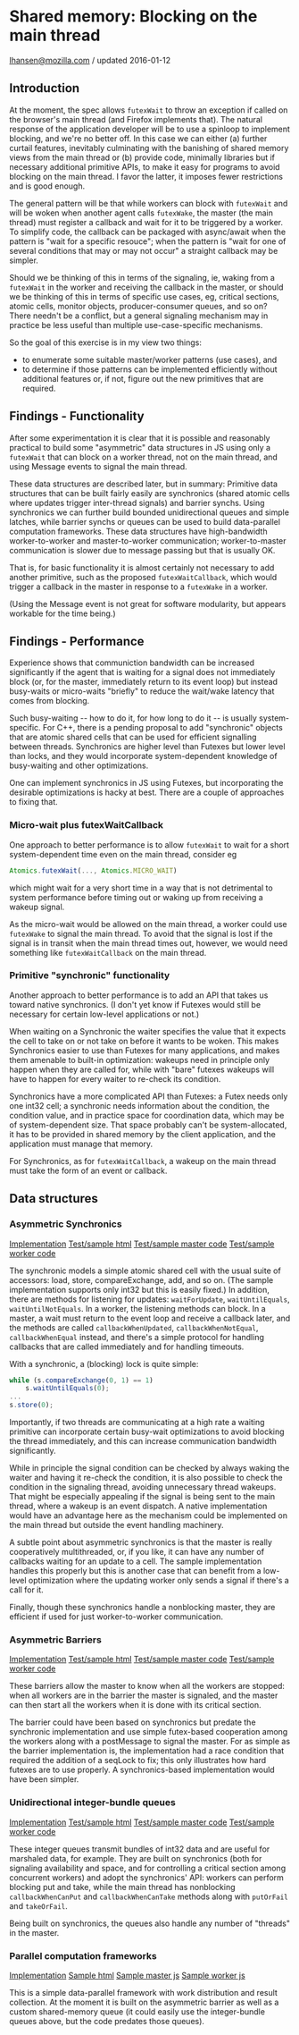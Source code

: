 # Shared memory: Blocking on the main thread

lhansen@mozilla.com / updated 2016-01-12

## Introduction

At the moment, the spec allows `futexWait` to throw an exception if
called on the browser's main thread (and Firefox implements that).
The natural response of the application developer will be to use a
spinloop to implement blocking, and we're no better off.  In this case
we can either (a) further curtail features, inevitably culminating
with the banishing of shared memory views from the main thread or (b)
provide code, minimally libraries but if necessary additional
primitive APIs, to make it easy for programs to avoid blocking on the
main thread.  I favor the latter, it imposes fewer restrictions and is
good enough.

The general pattern will be that while workers can block with
`futexWait` and will be woken when another agent calls `futexWake`, the
master (the main thread) must register a callback and wait for it to
be triggered by a worker.  To simplify code, the callback can be
packaged with async/await when the pattern is "wait for a specific
resouce"; when the pattern is "wait for one of several conditions that
may or may not occur" a straight callback may be simpler.

Should we be thinking of this in terms of the signaling, ie, waking
from a `futexWait` in the worker and receiving the callback in the
master, or should we be thinking of this in terms of specific use
cases, eg, critical sections, atomic cells, monitor objects,
producer-consumer queues, and so on?  There needn't be a conflict, but
a general signaling mechanism may in practice be less useful than
multiple use-case-specific mechanisms.

So the goal of this exercise is in my view two things:

* to enumerate some suitable master/worker patterns (use cases), and
* to determine if those patterns can be implemented efficiently
  without additional features or, if not, figure out the new
  primitives that are required.

## Findings - Functionality

After some experimentation it is clear that it is possible and
reasonably practical to build some "asymmetric" data structures in JS
using only a `futexWait` that can block on a worker thread, not on the
main thread, and using Message events to signal the main thread.

These data structures are described later, but in summary: Primitive
data structures that can be built fairly easily are synchronics
(shared atomic cells where updates trigger inter-thread signals) and
barrier synchs.  Using synchronics we can further build bounded
unidirectional queues and simple latches, while barrier synchs or
queues can be used to build data-parallel computation frameworks.
These data structures have high-bandwidth worker-to-worker and
master-to-worker communication; worker-to-master communication is
slower due to message passing but that is usually OK.

That is, for basic functionality it is almost certainly not necessary
to add another primitive, such as the proposed `futexWaitCallback`,
which would trigger a callback in the master in response to a
`futexWake` in a worker.

(Using the Message event is not great for software modularity, but
appears workable for the time being.)

## Findings - Performance

Experience shows that communiction bandwidth can be increased
significantly if the agent that is waiting for a signal does not
immediately block (or, for the master, immediately return to its event
loop) but instead busy-waits or micro-waits "briefly" to reduce the
wait/wake latency that comes from blocking.

Such busy-waiting -- how to do it, for how long to do it -- is usually
system-specific.  For C++, there is a pending proposal to add
"synchronic" objects that are atomic shared cells that can be used for
efficient signalling between threads.  Synchronics are higher level
than Futexes but lower level than locks, and they would incorporate
system-dependent knowledge of busy-waiting and other optimizations.

One can implement synchronics in JS using Futexes, but incorporating
the desirable optimizations is hacky at best.  There are a couple of
approaches to fixing that.

### Micro-wait plus futexWaitCallback

One approach to better performance is to allow `futexWait` to wait for
a short system-dependent time even on the main thread, consider eg

```js
Atomics.futexWait(..., Atomics.MICRO_WAIT)
```

which might wait for a very short time in a way that is not
detrimental to system performance before timing out or waking up from
receiving a wakeup signal.

As the micro-wait would be allowed on the main thread, a worker could
use `futexWake` to signal the main thread.  To avoid that the signal
is lost if the signal is in transit when the main thread times out,
however, we would need something like `futexWaitCallback` on the main
thread.

### Primitive "synchronic" functionality

Another approach to better performance is to add an API that takes us
toward native synchronics.  (I don't yet know if Futexes would still
be necessary for certain low-level applications or not.)

When waiting on a Synchronic the waiter specifies the value that it
expects the cell to take on or not take on before it wants to be
woken.  This makes Synchronics easier to use than Futexes for many
applications, and makes them amenable to built-in optimization:
wakeups need in principle only happen when they are called for, while
with "bare" futexes wakeups will have to happen for every waiter to
re-check its condition.

Synchronics have a more complicated API than Futexes: a Futex needs
only one int32 cell; a synchronic needs information about the
condition, the condition value, and in practice space for coordination
data, which may be of system-dependent size.  That space probably
can't be system-allocated, it has to be provided in shared memory by
the client application, and the application must manage that memory.

For Synchronics, as for `futexWaitCallback`, a wakeup on the main
thread must take the form of an event or callback.

## Data structures


### Asymmetric Synchronics

[Implementation](https://github.com/lars-t-hansen/parlib-simple/src/asymmetric-synchronic.js)
[Test/sample html](https://github.com/lars-t-hansen/parlib-simple/test/test-asymmetric-synchronic.html)
[Test/sample master code](https://github.com/lars-t-hansen/parlib-simple/test/test-asymmetric-synchronic-master.js)
[Test/sample worker code](https://github.com/lars-t-hansen/parlib-simple/test/test-asymmetric-worker.js)

The synchronic models a simple atomic shared cell with the usual suite
of accessors: load, store, compareExchange, add, and so on.  (The
sample implementation supports only int32 but this is easily fixed.)
In addition, there are methods for listening for updates:
`waitForUpdate`, `waitUntilEquals`, `waitUntilNotEquals`.  In a worker, the
listening methods can block.  In a master, a wait must return to the
event loop and receive a callback later, and the methods are called
`callbackWhenUpdated`, `callbackWhenNotEqual`, `callbackWhenEqual` instead,
and there's a simple protocol for handling callbacks that are called
immediately and for handling timeouts.

With a synchronic, a (blocking) lock is quite simple:

```js
while (s.compareExchange(0, 1) == 1)
    s.waitUntilEquals(0);
...
s.store(0);
```

Importantly, if two threads are communicating at a high rate a waiting
primitive can incorporate certain busy-wait optimizations to avoid
blocking the thread immediately, and this can increase communication
bandwidth significantly.

While in principle the signal condition can be checked by always
waking the waiter and having it re-check the condition, it is also
possible to check the condition in the signaling thread, avoiding
unnecessary thread wakeups.  That might be especially appealing if the
signal is being sent to the main thread, where a wakeup is an event
dispatch.  A native implementation would have an advantage here as the
mechanism could be implemented on the main thread but outside the
event handling machinery.

A subtle point about asymmetric synchronics is that the master is
really cooperatively multithreaded, or, if you like, it can have any
number of callbacks waiting for an update to a cell.  The sample
implementation handles this properly but this is another case that can
benefit from a low-level optimization where the updating worker only
sends a signal if there's a call for it.

Finally, though these synchronics handle a nonblocking master, they
are efficient if used for just worker-to-worker communication.


### Asymmetric Barriers

[Implementation](https://github.com/lars-t-hansen/parlib-simple/src/asymmetric-barrier.js)
[Test/sample html](https://github.com/lars-t-hansen/parlib-simple/test/test-asymmetric-barrier.html)
[Test/sample master code](https://github.com/lars-t-hansen/parlib-simple/test/test-asymmetric-barrier-master.js)
[Test/sample worker code](https://github.com/lars-t-hansen/parlib-simple/test/test-asymmetric-barrier-worker.js)

These barriers allow the master to know when all the workers are
stopped: when all workers are in the barrier the master is signaled,
and the master can then start all the workers when it is done with its
critical section.

The barrier could have been based on synchronics but predate the
synchronic implementation and use simple futex-based cooperation among
the workers along with a postMessage to signal the master.  For as
simple as the barrier implementation is, the implementation had a race
condition that required the addition of a seqLock to fix; this only
illustrates how hard futexes are to use properly.  A synchronics-based
implementation would have been simpler.


### Unidirectional integer-bundle queues

[Implementation](https://github.com/lars-t-hansen/parlib-simple/src/asymmetric-intqueue.js)
[Test/sample html](https://github.com/lars-t-hansen/parlib-simple/test/test-asymmetric-intqueue-m2w.html)
[Test/sample master code](https://github.com/lars-t-hansen/parlib-simple/test/test-asymmetric-intqueue-m2w-master.js)
[Test/sample worker code](https://github.com/lars-t-hansen/parlib-simple/test/test-asymmetric-intqueue-m2w-worker.js)

These integer queues transmit bundles of int32 data and are useful for
marshaled data, for example.  They are built on synchronics (both for
signaling availability and space, and for controlling a critical
section among concurrent workers) and adopt the synchronics' API:
workers can perform blocking put and take, while the main thread has
nonblocking `callbackWhenCanPut` and `callbackWhenCanTake` methods
along with `putOrFail` and `takeOrFail`.

Being built on synchronics, the queues also handle any number of
"threads" in the master.


### Parallel computation frameworks

[Implementation](https://github.com/lars-t-hansen/parlib-simple/src/par.js)
[Sample html](https://github.com/lars-t-hansen/parlib-simple/demo/mandelbrot-animation2/mandelbrot.html)
[Sample master js](https://github.com/lars-t-hansen/parlib-simple/demo/mandelbrot-animation2/mandelbrot-master.js)
[Sample worker js](https://github.com/lars-t-hansen/parlib-simple/demo/mandelbrot-animation2/mandelbrot-worker.js)

This is a simple data-parallel framework with work distribution and
result collection.  At the moment it is built on the asymmetric
barrier as well as a custom shared-memory queue (it could easily use
the integer-bundle queues above, but the code predates those queues).
